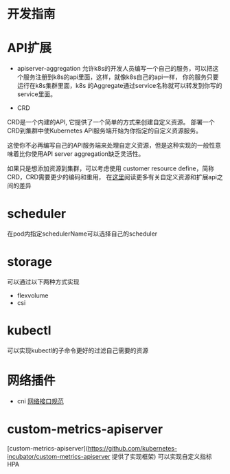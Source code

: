 # 开发指南

# API扩展

- apiserver-aggregation
允许k8s的开发人员编写一个自己的服务，可以把这个服务注册到k8s的api里面，这样，就像k8s自己的api一样，
你的服务只要运行在k8s集群里面，k8s 的Aggregate通过service名称就可以转发到你写的service里面。

- CRD

CRD是一个内建的API, 它提供了一个简单的方式来创建自定义资源。
部署一个CRD到集群中使Kubernetes API服务端开始为你指定的自定义资源服务。

这使你不必再编写自己的API服务端来处理自定义资源，但是这种实现的一般性意味着比你使用API server aggregation缺乏灵活性。

如果只是想添加资源到集群，可以考虑使用 customer resource define，简称CRD，CRD需要更少的编码和重用，
在[这里](https://kubernetes.io/docs/concepts/api-extension/custom-resources)阅读更多有关自定义资源和扩展api之间的差异


# scheduler

在pod内指定schedulerName可以选择自己的scheduler

# storage

可以通过以下两种方式实现
- flexvolume
- csi

# kubectl

可以实现kubectl的子命令更好的过滤自己需要的资源

# 网络插件

- cni
[网络接口规范](https://github.com/containernetworking/cni/blob/master/SPEC.md)

# custom-metrics-apiserver

[custom-metrics-apiserver](https://github.com/kubernetes-incubator/custom-metrics-apiserver 提供了实现框架) 可以实现自定义指标HPA
